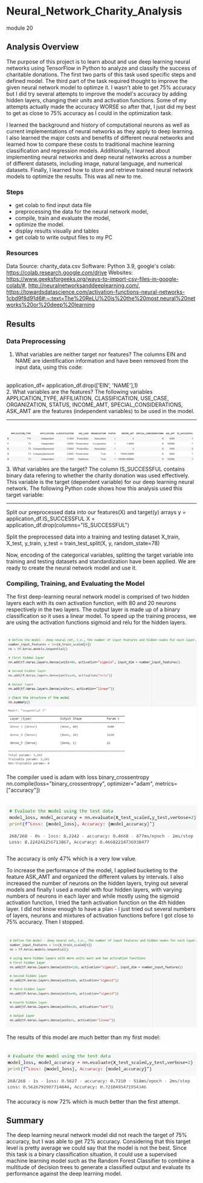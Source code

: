 # Neural_Network_Charity_Analysis
module 20 
## Analysis Overview
The purpose of this project is to learn about and use deep learning neural networks using TensorFlow in Python to analyze and classify the success of charitable donations. The first two parts of this task used specific steps and defined model. The third part of the task required thought to improve the given neural network model to optimze it. I wasn't able to get 75% accuracy but I did try several attempts to improve the model's accuracy by adding hidden layers, changing their units and activation functions. Some of my attempts actually made the accuracy WORSE so after that, I just did my best to get as close to 75% accuracy as I could in the optimization task.

I learned the background and history of computational neurons as well as current implementations of neural networks as they apply to deep learning. I also learned the  major costs and benefits of different neural networks and learned how to compare these costs to traditional machine learning classification and regression models. Additionally, I learned about implementing neural networks and deep neural networks across a number of different datasets, including image, natural language, and numerical datasets. Finally, I learned how to store and retrieve trained neural network models to optimize the results. This was all new to me.

### Steps
* get colab to find input data file
* preprocessing the data for the neural network model,
* compile, train and evaluate the model,
* optimize the model.
* display results visually and tables
* get colab to write output files to my PC 

### Resources
Data Source: charity_data.csv
Software: Python 3.9, google's colab: https://colab.research.google.com/drive
Websites: https://www.geeksforgeeks.org/ways-to-import-csv-files-in-google-colab/#,  http://neuralnetworksanddeeplearning.com/, https://towardsdatascience.com/activation-functions-neural-networks-1cbd9f8d91d6#:~:text=The%20ReLU%20is%20the%20most,neural%20networks%20or%20deep%20learning

## Results
### Data Preprocessing
1. What variables are neither target nor features? 
The columns EIN and NAME are identification information and have been removed from the input data, using this code:
<br>
application_df= application_df.drop(['EIN', 'NAME'],1)
<br>
2. What variables are the features?
The following variables APPLICATION_TYPE, AFFILIATION, CLASSIFICATION, USE_CASE, ORGANIZATION, STATUS, INCOME_AMT, SPECIAL_CONSIDERATIONS, ASK_AMT are the features (independent variables) to be used in the model. <hr>
<br>
<img src="https://github.com/valchau/Neural_Network_Charity_Analysis/blob/main/features.PNG" alt="features" >
<br>
3. What variables are the target?
The column IS_SUCCESSFUL contains binary data refering to whether the charity donation was used effectively. This variable is the target (dependent variable) for our deep learning neural network. The following Python code shows how this analysis used this target variable:
<hr>
Split our preprocessed data into our features(X) and target(y) arrays
y = application_df.IS_SUCCESSFUL
X = application_df.drop(columns="IS_SUCCESSFUL")

Split the preprocessed data into a training and testing dataset
X_train, X_test, y_train, y_test = train_test_split(X, y, random_state=78)

Now, encoding of the categorical variables, splitting the target variable into training and testing datasets and standardization have been applied. We are ready to create the neural network model and use it.

### Compiling, Training, and Evaluating the Model
The first deep-learning neural network model is comprised of two hidden layers each with its own activation function, with 80 and 20 neurons respectively in the two layers. The output layer is made up of a binary classification so it uses a linear model. To speed up the training process, we are using the activation functions sigmoid and relu for the hidden layers.

<br>
<img src="https://github.com/valchau/Neural_Network_Charity_Analysis/blob/main/firstNN.PNG" alt="first attempt" >
<br>

The compiler used is adam with loss binary_crossentropy
nn.compile(loss="binary_crossentropy", optimizer="adam", metrics=["accuracy"])

<br>
<img src="https://github.com/valchau/Neural_Network_Charity_Analysis/blob/main/firstNNresults.PNG" alt="first attempt" >
<br>

The accuracy is only 47% which is a very low value.


To increase the performance of the model, I applied bucketing to the feature ASK_AMT and organized the different values by intervals.
I also increased the number of neurons on the hidden layers, trying out several models and finally I used a model with four hidden layers, with varying numbers of neurons in each layer and while mostly using the sigmoid activation function, I tried the tanh activation function on the 4th hidden layer. I did not know enough to have a plan - I just tried out several numbers of layers, neurons and mixtures of activation functions before I got close to 75% accuracy. Then I stopped.

<br>
<img src="https://github.com/valchau/Neural_Network_Charity_Analysis/blob/main/finalNN.PNG" alt="final attempt" >
<br>

The results of this model are much better than my first model: 

<br>
<img src="https://github.com/valchau/Neural_Network_Charity_Analysis/blob/main/finallNNresults.PNG" alt="final attempt" >
<br>
 The accuracy is now 72% which is much better than the first attempt. 


## Summary
The deep learning neural network model did not reach the target of 75% accuracy, but I was able to get 72% accuracy. Considering that this target level is pretty average we could say that the model is not the best. Since this task is a binary classification situation, it could use a supervised machine learning model such as the Random Forest Classifier to combine a multitude of decision trees to generate a classified output and evaluate its performance against the deep learning model.
